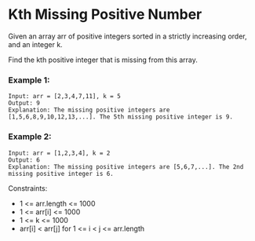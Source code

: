 # Kth Missing Positive Number

Given an array arr of positive integers sorted in a strictly increasing order, and an integer k.

Find the kth positive integer that is missing from this array.

### Example 1:

```
Input: arr = [2,3,4,7,11], k = 5
Output: 9
Explanation: The missing positive integers are [1,5,6,8,9,10,12,13,...]. The 5th missing positive integer is 9.
```

### Example 2:

```
Input: arr = [1,2,3,4], k = 2
Output: 6
Explanation: The missing positive integers are [5,6,7,...]. The 2nd missing positive integer is 6.
```

Constraints:

- 1 <= arr.length <= 1000
- 1 <= arr[i] <= 1000
- 1 <= k <= 1000
- arr[i] < arr[j] for 1 <= i < j <= arr.length

